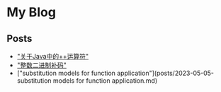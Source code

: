 # My Blog

## Posts
- ["关于Java中的++运算符"](posts/2023-04-24-the_increment_operator.md)
- ["整数二进制补码"](posts/2023-05-06-整数二进制补码.md)
- ["substitution models for function application"](posts/2023-05-05-substitution models for function application.md)
